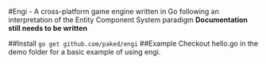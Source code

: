 #Engi - A cross-platform game engine written in Go following an interpretation of the Entity Component System paradigm
**Documentation still needs to be written**

##Install
``` go get github.com/paked/engi ```
##Example
Checkout hello.go in the demo folder for a basic example of using engi.
